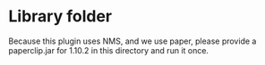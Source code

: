 Library folder
==============

Because this plugin uses NMS, and we use paper, please provide a paperclip.jar for 1.10.2 in this directory and run it once.